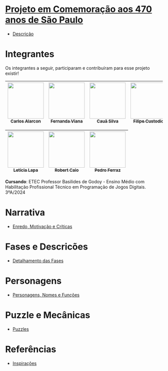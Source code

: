 # <a href="https://github.com/LehLapa/Projeto470SP/wiki"> Projeto em Comemoração aos 470 anos de São Paulo <a>

- <a href="https://github.com/LehLapa/Projeto470SP/wiki/Descrição"> Descrição <a>

# Integrantes
Os integrantes a seguir, participaram e contribuíram para esse projeto existir!

| [<img src="https://avatars.githubusercontent.com/u/128370700?v=4" width=115><br><sub>Carlos Alarcon</sub>](https://github.com/Carlos-Alarcon-A) | [<img src="https://avatars.githubusercontent.com/u/128320607?v=4" width=115><br><sub>Fernanda Viana</sub>](https://github.com/Fernanda-Marcelino) | [<img src="https://avatars.githubusercontent.com/u/127631052?v=4" width=115><br><sub>Cauã Silva</sub>](https://github.com/CauaSilva28) |  [<img src="https://avatars.githubusercontent.com/u/127852282?v=4" width=115><br><sub>Filipe Custodio</sub>](https://github.com/FilipeCGEtec)
| :---: | :---: | :---: | :---:

| [<img src="https://avatars.githubusercontent.com/u/128638269?s=400&u=7a7b5e528817cecb076a126a6345e7f9701aa536&v=4" width=115><br><sub>Letícia Lapa</sub>](https://github.com/LehLapa) | [<img src="https://avatars.githubusercontent.com/u/127865166?v=4" width=115><br><sub>Robert Caio</sub>](https://github.com/Rob3rt2) | [<img src="https://avatars.githubusercontent.com/u/120103357?v=4" width=115><br><sub>Pedro Ferraz</sub>](https://github.com/PedroFRomao)  
| :---: | :---: | :---: 


**Cursando**: ETEC Professor Basilides de Godoy - Ensino Médio com Habilitação Profissional Técnico em Programação de Jogos Digitais. 3ºA/2024

##
# Narrativa
- <a href="https://github.com/LehLapa/Projeto470SP/wiki/Enredo"> Enredo, Motivação e Críticas <a>

# Fases e Descricões 
- <a href="https://github.com/LehLapa/Projeto470SP/wiki/Fases"> Detalhamento das Fases <a>

# Personagens 
- <a href="https://github.com/LehLapa/Projeto470SP/wiki/Personagens"> Personagens, Nomes e Funções <a>

# Puzzle e Mecânicas
- <a href="https://github.com/LehLapa/Projeto470SP/wiki/Puzzle-e-Mecânicas"> Puzzles <a>

# Referências
- <a href="https://github.com/LehLapa/Projeto470SP/wiki/Referências"> Inspirações <a>
